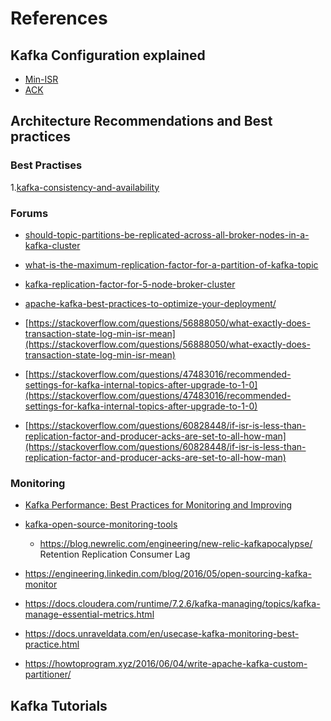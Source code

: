 # References

## Kafka Configuration explained

* [Min-ISR](https://www.cloudkarafka.com/blog/2019-09-28-what-does-in-sync-in-apache-kafka-really-mean.html)
* [ACK](https://medium.com/better-programming/kafka-acks-explained-c0515b3b707e)

## Architecture Recommendations and Best practices

### Best Practises

1.[kafka-consistency-and-availability](https://blog.hiya.com/hiyas-best-practices-around-kafka-consistency-and-availability)

### Forums

* [should-topic-partitions-be-replicated-across-all-broker-nodes-in-a-kafka-cluster](https://stackoverflow.com/questions/61203211/should-topic-partitions-be-replicated-across-all-broker-nodes-in-a-kafka-cluster)
* [what-is-the-maximum-replication-factor-for-a-partition-of-kafka-topic](https://stackoverflow.com/questions/58806481/what-is-the-maximum-replication-factor-for-a-partition-of-kafka-topic)
* [kafka-replication-factor-for-5-node-broker-cluster](https://stackoverflow.com/questions/65719831/kafka-replication-factor-for-5-node-broker-cluster)
* [apache-kafka-best-practices-to-optimize-your-deployment/](https://www.infoq.com/articles/apache-kafka-best-practices-to-optimize-your-deployment/)

 * [https://stackoverflow.com/questions/56888050/what-exactly-does-transaction-state-log-min-isr-mean](https://stackoverflow.com/questions/56888050/what-exactly-does-transaction-state-log-min-isr-mean) 
 * [https://stackoverflow.com/questions/47483016/recommended-settings-for-kafka-internal-topics-after-upgrade-to-1-0](https://stackoverflow.com/questions/47483016/recommended-settings-for-kafka-internal-topics-after-upgrade-to-1-0) 
 * [https://stackoverflow.com/questions/60828448/if-isr-is-less-than-replication-factor-and-producer-acks-are-set-to-all-how-man](https://stackoverflow.com/questions/60828448/if-isr-is-less-than-replication-factor-and-producer-acks-are-set-to-all-how-man)

### Monitoring

  * [Kafka Performance: Best Practices for Monitoring and Improving](https://youtu.be/R6OKibnXpBs)

  * [kafka-open-source-monitoring-tools](https://sematext.com/blog/kafka-open-source-monitoring-tools/)
  
  	* https://blog.newrelic.com/engineering/new-relic-kafkapocalypse/
		Retention
		Replication
		Consumer Lag
		
  * https://engineering.linkedin.com/blog/2016/05/open-sourcing-kafka-monitor	
  * https://docs.cloudera.com/runtime/7.2.6/kafka-managing/topics/kafka-manage-essential-metrics.html
  * https://docs.unraveldata.com/en/usecase-kafka-monitoring-best-practice.html	
  * https://howtoprogram.xyz/2016/06/04/write-apache-kafka-custom-partitioner/

## Kafka Tutorials


